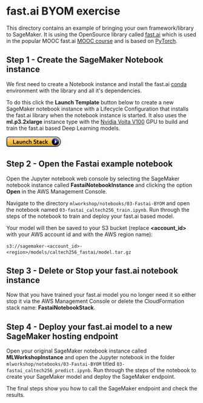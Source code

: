 # fast.ai BYOM exercise
This directory contains an example of bringing your own framework/library to SageMaker. It is using the OpenSource library called [fast.ai](https://github.com/fastai/fastai) which is used in the popular MOOC fast.ai [MOOC course](http://course.fast.ai/) and is based on [PyTorch](https://pytorch.org/).

## Step 1 - Create the SageMaker Notebook instance

We first need to create a Notebook instance and install the fast.ai [conda](https://conda.io/docs/user-guide/getting-started.html) environment with the library and all it's dependencies.

To do this click the **Launch Template** button below to create a new SageMaker notebook instance with a Lifecycle Configuration that installs the fast.ai library when the notebook instance is started. It also uses the **ml.p3.2xlarge** instance type with the [Nvidia Volta V100](https://www.nvidia.com/en-us/data-center/tesla-v100/) GPU to build and train the fast.ai based Deep Learning models.

[![CloudFormation](../../img/cfn-launch-stack.png)](https://eu-west-1.console.aws.amazon.com/cloudformation/home?region=eu-west-1#/stacks/create/review?filter=active&templateURL=https%3A%2F%2Fs3-eu-west-1.amazonaws.com%2Fmmcclean-public-files%2Fmlworkshop%2Ffastai-nb-instance.yml&stackName=FastaiNotebookStack&param_NotebookInstanceType=ml.p3.2xlarge)

## Step 2 - Open the Fastai example notebook

Open the Jupyter notebook web console by selecting the SageMaker notebook instance called **FastaiNotebookInstance** and clicking the option **Open** in the AWS Management Console.

Navigate to the directory ``mlworkshop/notebooks/03-Fastai-BYOM`` and open the notebook named ``03-fastai_caltech256_train.ipynb``. Run through the steps of the notebook to train and deploy your fast.ai based model.

Your model will then be saved to your S3 bucket (replace **<account_id>** with your AWS account id and **<region>** with the AWS region name):

```
s3://sagemaker-<account_id>-<region>/models/caltech256_fastai/model.tar.gz
```

## Step 3 - Delete or Stop your fast.ai notebook instance

Now that you have trained your fast.ai model you no longer need it so either stop it via the AWS Management Console or delete the CloudFormation stack name: **FastaiNotebookStack**.

## Step 4 - Deploy your fast.ai model to a new SageMaker hosting endpoint

Open your original SageMaker notebook instance called **MLWorkshopInstance** and open the Jupyter notebook in the folder ``mlworkshop/notebooks/03-Fastai-BYOM`` titled ``03-fastai_caltech256_predict.ipynb``. Run through the steps of the notebook to create your SageMaker model and deploy the SageMaker endpoint.

The final steps show you how to call the SageMaker endpoint and check the results.
